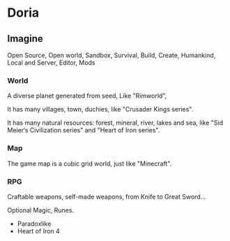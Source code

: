 # Doria


## Imagine
Open Source, Open world, Sandbox, Survival, Build, Create, Humankind, Local and Server, Editor, Mods

### World
  A diverse planet generated from seed, Like "Rimworld", 
  
  It has many villages, town, duchies, like "Crusader Kings series".
  
  It has many natural resources: forest, mineral, river, lakes and sea, like "Sid Meier‘s Civilization series" and "Heart of Iron series".
  
### Map
  The game map is a cubic grid world, just like "Minecraft".


### RPG
  Craftable weapons, self-made weapons, from Knife to Great Sword...
  
  Optional Magic, Runes.
  
- Paradoxlike
- Heart of Iron 4



